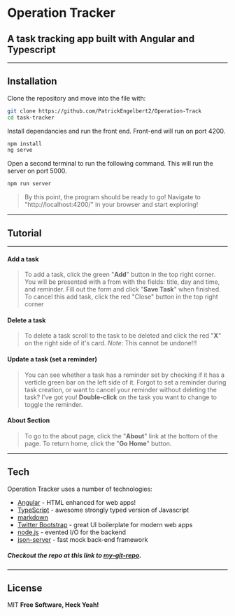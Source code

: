 # Operation Tracker
## A task tracking app built with Angular and Typescript
---
## Installation

Clone the repository and move into the file with:
```sh
git clone https://github.com/PatrickEngelbert2/Operation-Track
cd task-tracker
```
Install dependancies and run the front end. Front-end will run on port 4200.
```sh
npm install
ng serve
```

Open a second terminal to run the following command. This will run the server on port 5000.
```sh
npm run server
```

> By this point, the program should be ready to go!
> Navigate to "http://localhost:4200/" in your browser and start exploring! 

---
## Tutorial
---
#### Add a task
> To add a task, click the green "**Add**" button in the top right corner.
> You will be presented with a from with the fields: title, day and time, and reminder. 
> Fill out the form and click "**Save Task**" when finished. 
> To cancel this add task, click the red "Close" button in the top right corner


#### Delete a task
> To delete a task scroll to the task to be deleted and click the red "**X**" on the right side of it's card. 
> *Note*: This cannot be undone!!!

#### Update a task (set a reminder)
> You can see whether a task has a reminder set by checking if it 
> has a verticle green bar on the left side of it. 
> Forgot to set a reminder during task creation, or want to 
> cancel your reminder without deleting the task? I've got you! 
> **Double-click** on the task you want to change to toggle the reminder. 

#### About Section
> To go to the about page, click the "**About**" link at the bottom of the page. 
> To return home, click the "**Go Home**" button.

---
## Tech

Operation Tracker uses a number of technologies:

- [Angular] - HTML enhanced for web apps!
- [TypeScript] - awesome strongly typed version of Javascript
- [markdown]
- [Twitter Bootstrap] - great UI boilerplate for modern web apps
- [node.js] - evented I/O for the backend
- [json-server] - fast mock back-end framework

##### Checkout the repo at this link to [my-git-repo].

---
## License

MIT
**Free Software, Heck Yeah!**


   [dill]: <https://github.com/joemccann/dillinger>
   [my-git-repo]: <https://github.com/PatrickEngelbert2/Operation-Track>
   [TypeScript]: <https://www.typescriptlang.org/>
   [markdown]: <https://www.markdownguide.org/>
   [node.js]: <http://nodejs.org>
   [Twitter Bootstrap]: <http://twitter.github.com/bootstrap/>
   [json-server]: <https://github.com/typicode/json-server>
   [Angular]: <https://angular.io/>
